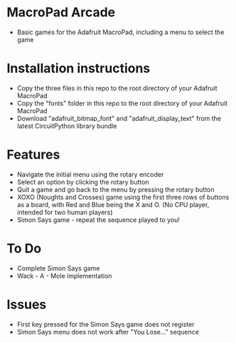 # MacroPad Arcade
- Basic games for the Adafruit MacroPad, including a menu to select the game

# Installation instructions
- Copy the three files in this repo to the root directory of your Adafruit MacroPad
- Copy the "fonts" folder in this repo to the root directory of your Adafruit MacroPad
- Download "adafruit_bitmap_font" and "adafruit_display_text" from the latest CircuitPython library bundle

# Features
- Navigate the initial menu using the rotary encoder
- Select an option by clicking the rotary button
- Quit a game and go back to the menu by pressing the rotary button
- XOXO (Noughts and Crosses) game using the first three rows of buttons as a board, with Red and Blue being the X and O. (No CPU player, intended for two human players)
- Simon Says game - repeat the sequence played to you!

# To Do
- Complete Simon Says game
- Wack - A - Mole implementation

# Issues
- First key pressed for the Simon Says game does not register
- Simon Says menu does not work after "You Lose..." sequence
